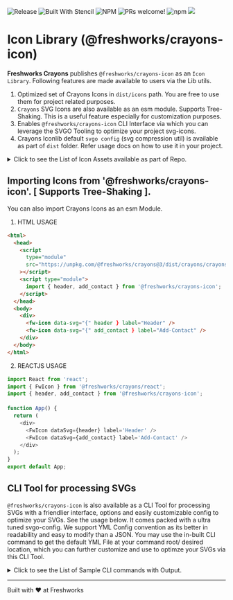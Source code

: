 ![Release](https://github.com/freshworks/crayons/workflows/Release/badge.svg) ![Built With Stencil](https://img.shields.io/badge/-Built%20With%20Stencil-16161d.svg?logo=data%3Aimage%2Fsvg%2Bxml%3Bbase64%2CPD94bWwgdmVyc2lvbj0iMS4wIiBlbmNvZGluZz0idXRmLTgiPz4KPCEtLSBHZW5lcmF0b3I6IEFkb2JlIElsbHVzdHJhdG9yIDE5LjIuMSwgU1ZHIEV4cG9ydCBQbHVnLUluIC4gU1ZHIFZlcnNpb246IDYuMDAgQnVpbGQgMCkgIC0tPgo8c3ZnIHZlcnNpb249IjEuMSIgaWQ9IkxheWVyXzEiIHhtbG5zPSJodHRwOi8vd3d3LnczLm9yZy8yMDAwL3N2ZyIgeG1sbnM6eGxpbms9Imh0dHA6Ly93d3cudzMub3JnLzE5OTkveGxpbmsiIHg9IjBweCIgeT0iMHB4IgoJIHZpZXdCb3g9IjAgMCA1MTIgNTEyIiBzdHlsZT0iZW5hYmxlLWJhY2tncm91bmQ6bmV3IDAgMCA1MTIgNTEyOyIgeG1sOnNwYWNlPSJwcmVzZXJ2ZSI%2BCjxzdHlsZSB0eXBlPSJ0ZXh0L2NzcyI%2BCgkuc3Qwe2ZpbGw6I0ZGRkZGRjt9Cjwvc3R5bGU%2BCjxwYXRoIGNsYXNzPSJzdDAiIGQ9Ik00MjQuNywzNzMuOWMwLDM3LjYtNTUuMSw2OC42LTkyLjcsNjguNkgxODAuNGMtMzcuOSwwLTkyLjctMzAuNy05Mi43LTY4LjZ2LTMuNmgzMzYuOVYzNzMuOXoiLz4KPHBhdGggY2xhc3M9InN0MCIgZD0iTTQyNC43LDI5Mi4xSDE4MC40Yy0zNy42LDAtOTIuNy0zMS05Mi43LTY4LjZ2LTMuNkgzMzJjMzcuNiwwLDkyLjcsMzEsOTIuNyw2OC42VjI5Mi4xeiIvPgo8cGF0aCBjbGFzcz0ic3QwIiBkPSJNNDI0LjcsMTQxLjdIODcuN3YtMy42YzAtMzcuNiw1NC44LTY4LjYsOTIuNy02OC42SDMzMmMzNy45LDAsOTIuNywzMC43LDkyLjcsNjguNlYxNDEuN3oiLz4KPC9zdmc%2BCg%3D%3D&colorA=16161d&style=flat-square) ![NPM](https://img.shields.io/npm/l/@freshworks/crayons-icon) ![PRs welcome!](https://img.shields.io/badge/PRs-welcome-brightgreen.svg) ![npm](https://img.shields.io/npm/dm/@freshworks/crayons-icon.svg) [![](https://data.jsdelivr.com/v1/package/npm/@freshworks/crayons-icon/badge)](https://www.jsdelivr.com/package/npm/@freshworks/crayons-icon)

# Icon Library (@freshworks/crayons-icon)

**Freshworks Crayons** publishes `@freshworks/crayons-icon` as an `Icon Library`. Following features are made available to users via the Lib utils.

1. Optimized set of Crayons Icons in `dist/icons` path. You are free to use them for project related purposes.
2. `Crayons` SVG Icons are also available as an esm module. Supports Tree-Shaking. This is a useful feature especially for customization purposes.
3. Enables `@freshworks/crayons-icon` CLI Interface via which you can leverage the SVGO Tooling to optimize your project svg-icons.
4. Crayons Iconlib default `svgo config` (svg compression util) is available as part of `dist` folder. Refer usage docs on how to use it in your project.

<details> 
  <summary>Click to see the List of Icon Assets available as part of Repo.</summary>
   <img alt="Crayons Icon Assets" width="100%" src="docs/crayons-icon-cli/crayons-icon-assets.jpg" />
</details>

## Importing Icons from '@freshworks/crayons-icon'. [ Supports Tree-Shaking ].

You can also import Crayons Icons as an esm Module.

1. HTML USAGE

```html
<html>
  <head>
    <script
      type="module"
      src="https://unpkg.com/@freshworks/crayons@3/dist/crayons/crayons.esm.js"
    ></script>
    <script type="module">
      import { header, add_contact } from '@freshworks/crayons-icon';
    </script>
  </head>
  <body>
    <div>
      <fw-icon data-svg="{" header } label="Header" />
      <fw-icon data-svg="{" add_contact } label="Add-Contact" />
    </div>
  </body>
</html>
```

2. REACTJS USAGE

```js
import React from 'react';
import { FwIcon } from '@freshworks/crayons/react';
import { header, add_contact } from '@freshworks/crayons-icon';

function App() {
  return (
    <div>
      <FwIcon dataSvg={header} label='Header' />
      <FwIcon dataSvg={add_contact} label='Add-Contact' />
    </div>
  );
}
export default App;
```

## CLI Tool for processing SVGs

`@freshworks/crayons-icon` is also available as a CLI Tool for processing SVGs with a friendlier interface, options and easily customizable config to optimize your SVGs. See the usage below.
It comes packed with a ultra tuned svgo-config. We support YML Config convention as its better in readability and easy to modify than a JSON. You may use the in-built CLI command to get the default YML File at your command root/ desired location, which you can further customize and use to optimze your SVGs via this CLI Tool.

<details> 
  <summary>Click to see the List of Sample CLI commands with Output.</summary>
    <img alt="Crayons Icon CLI Usage" width="100%" src="docs/crayons-icon-cli/crayons-icon-cli-usage.jpg" />
</details>

---

Built with ❤ at Freshworks
